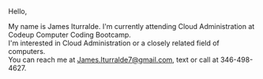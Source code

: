 Hello,

My name is James Iturralde.  I'm currently attending Cloud Administration at Codeup Computer Coding Bootcamp.  
I'm interested in Cloud Administration or a closely related field of computers.  
You can reach me at James.Iturralde7@gmail.com, text or call at 346-498-4627.


<!---
JamesIturralde/JamesIturralde is a ✨ special ✨ repository because its `README.md` (this file) appears on your GitHub profile.
You can click the Preview link to take a look at your changes.
--->
